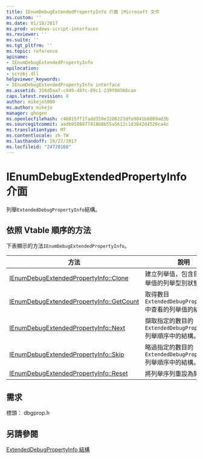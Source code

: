 ```yaml
---
title: IEnumDebugExtendedPropertyInfo 介面 |Microsoft 文件
ms.custom: ''
ms.date: 01/18/2017
ms.prod: windows-script-interfaces
ms.reviewer: ''
ms.suite: ''
ms.tgt_pltfrm: ''
ms.topic: reference
apiname:
- IEnumDebugExtendedPropertyInfo
apilocation:
- scrobj.dll
helpviewer_keywords:
- IEnumDebugExtendedPropertyInfo interface
ms.assetid: 316d5aa7-c949-48fc-89c1-239f00566cae
caps.latest.revision: 8
author: mikejo5000
ms.author: mikejo
manager: ghogen
ms.openlocfilehash: c46815ff1fadd359e3200223dfe9041b6089ad3b
ms.sourcegitcommit: aadb9588877418b8b55a5612c1d3842d4520ca4c
ms.translationtype: MT
ms.contentlocale: zh-TW
ms.lasthandoff: 10/27/2017
ms.locfileid: "24728168"
---
```

# <a name="ienumdebugextendedpropertyinfo-interface"></a>IEnumDebugExtendedPropertyInfo 介面
列舉`ExtendedDebugPropertyInfo`結構。  
  
## <a name="methods-in-vtable-order"></a>依照 Vtable 順序的方法  
 下表顯示的方法`IEnumDebugExtendedPropertyInfo`。  
  
|方法|說明|  
|------------|-----------------|  
|[IEnumDebugExtendedPropertyInfo::Clone](../../winscript/reference/ienumdebugextendedpropertyinfo-clone.md)|建立列舉值，包含目前的列舉值的列舉型別狀態相同。|  
|[IEnumDebugExtendedPropertyInfo::GetCount](../../winscript/reference/ienumdebugextendedpropertyinfo-getcount.md)|取得數目`ExtendedDebugPropertyInfo`中查看的列舉值的結構。|  
|[IEnumDebugExtendedPropertyInfo::Next](../../winscript/reference/ienumdebugextendedpropertyinfo-next.md)|擷取指定的數目的`ExtendedDebugPropertyInfo`列舉順序中的結構。|  
|[IEnumDebugExtendedPropertyInfo::Skip](../../winscript/reference/ienumdebugextendedpropertyinfo-skip.md)|略過指定的數目的`ExtendedDebugPropertyInfo`列舉順序中的結構。|  
|[IEnumDebugExtendedPropertyInfo::Reset](../../winscript/reference/ienumdebugextendedpropertyinfo-reset.md)|將列舉序列重設為開頭。|  
  
## <a name="requirements"></a>需求  
 標頭： dbgprop.h  
  
## <a name="see-also"></a>另請參閱  
 [ExtendedDebugPropertyInfo 結構](../../winscript/reference/extendeddebugpropertyinfo-structure.md)